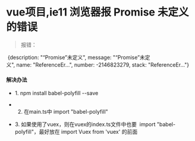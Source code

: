# vue项目,ie11 浏览器报 Promise 未定义的错误

> 报错：

 {description: "“Promise”未定义", message: "“Promise”未定义", name: "ReferenceEr...", number: -2146823279, stack: "ReferenceEr..."} 



#### 解决办法

- 1. npm install babel-polyfill --save

- 2. 在main.ts中 import "babel-polyfill"

- 3. 如果使用了vuex，则在vuex的index.ts文件中也要  import "babel-polyfill"，最好放在 import Vuex from 'vuex' 的前面
